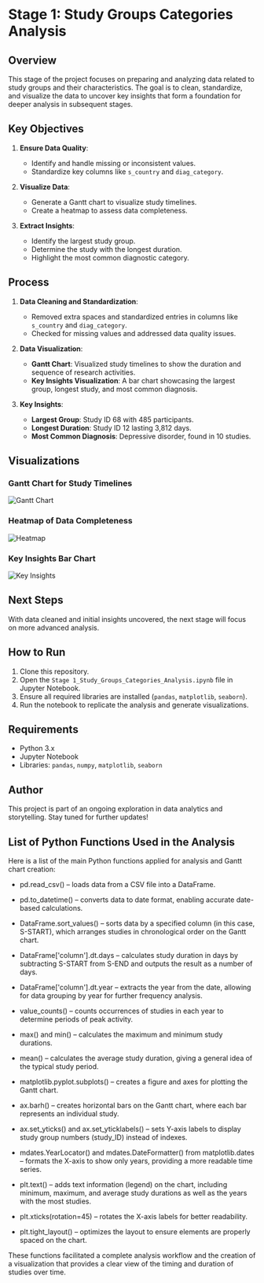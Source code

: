 # Stage 1: Study Groups Categories Analysis

## Overview
This stage of the project focuses on preparing and analyzing data related to study groups and their characteristics. The goal is to clean, standardize, and visualize the data to uncover key insights that form a foundation for deeper analysis in subsequent stages.

## Key Objectives
1. **Ensure Data Quality**:
   - Identify and handle missing or inconsistent values.
   - Standardize key columns like `s_country` and `diag_category`.

2. **Visualize Data**:
   - Generate a Gantt chart to visualize study timelines.
   - Create a heatmap to assess data completeness.

3. **Extract Insights**:
   - Identify the largest study group.
   - Determine the study with the longest duration.
   - Highlight the most common diagnostic category.

## Process
1. **Data Cleaning and Standardization**:
   - Removed extra spaces and standardized entries in columns like `s_country` and `diag_category`.
   - Checked for missing values and addressed data quality issues.

2. **Data Visualization**:
   - **Gantt Chart**: Visualized study timelines to show the duration and sequence of research activities.
   - **Key Insights Visualization**: A bar chart showcasing the largest group, longest study, and most common diagnosis.

3. **Key Insights**:
   - **Largest Group**: Study ID 68 with 485 participants.
   - **Longest Duration**: Study ID 12 lasting 3,812 days.
   - **Most Common Diagnosis**: Depressive disorder, found in 10 studies.

## Visualizations
### Gantt Chart for Study Timelines
![Gantt Chart](path/to/Gantt_Chart.png)

### Heatmap of Data Completeness
![Heatmap](path/to/Heatmap.png)

### Key Insights Bar Chart
![Key Insights](path/to/Key_Insights_Bar_Chart.png)

## Next Steps
With data cleaned and initial insights uncovered, the next stage will focus on more advanced analysis.

## How to Run
1. Clone this repository.
2. Open the `Stage 1_Study_Groups_Categories_Analysis.ipynb` file in Jupyter Notebook.
3. Ensure all required libraries are installed (`pandas`, `matplotlib`, `seaborn`).
4. Run the notebook to replicate the analysis and generate visualizations.

## Requirements
- Python 3.x
- Jupyter Notebook
- Libraries: `pandas`, `numpy`, `matplotlib`, `seaborn`

## Author
This project is part of an ongoing exploration in data analytics and storytelling. Stay tuned for further updates!

## List of Python Functions Used in the Analysis

Here is a list of the main Python functions applied for analysis and Gantt chart creation:

- pd.read_csv() – loads data from a CSV file into a DataFrame.

- pd.to_datetime() – converts data to date format, enabling accurate date-based calculations.

- DataFrame.sort_values() – sorts data by a specified column (in this case, S-START), which arranges studies in chronological order on the Gantt chart.

- DataFrame['column'].dt.days – calculates study duration in days by subtracting S-START from S-END and outputs the result as a number of days.

- DataFrame['column'].dt.year – extracts the year from the date, allowing for data grouping by year for further frequency analysis.

- value_counts() – counts occurrences of studies in each year to determine periods of peak activity.

- max() and min() – calculates the maximum and minimum study durations.

- mean() – calculates the average study duration, giving a general idea of the typical study period.

- matplotlib.pyplot.subplots() – creates a figure and axes for plotting the Gantt chart.

- ax.barh() – creates horizontal bars on the Gantt chart, where each bar represents an individual study.

- ax.set_yticks() and ax.set_yticklabels() – sets Y-axis labels to display study group numbers (study_ID) instead of indexes.

- mdates.YearLocator() and mdates.DateFormatter() from matplotlib.dates – formats the X-axis to show only years, providing a more readable time series.

- plt.text() – adds text information (legend) on the chart, including minimum, maximum, and average study durations as well as the years with the most studies.

- plt.xticks(rotation=45) – rotates the X-axis labels for better readability.

- plt.tight_layout() – optimizes the layout to ensure elements are properly spaced on the chart.

These functions facilitated a complete analysis workflow and the creation of a visualization that provides a clear view of the timing and duration of studies over time.
